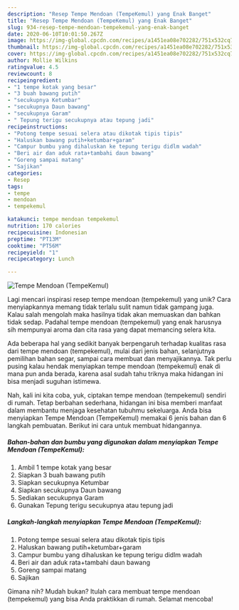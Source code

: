```yaml
---
description: "Resep Tempe Mendoan (TempeKemul) yang Enak Banget"
title: "Resep Tempe Mendoan (TempeKemul) yang Enak Banget"
slug: 934-resep-tempe-mendoan-tempekemul-yang-enak-banget
date: 2020-06-10T10:01:50.267Z
image: https://img-global.cpcdn.com/recipes/a1451ea08e702282/751x532cq70/tempe-mendoan-tempekemul-foto-resep-utama.jpg
thumbnail: https://img-global.cpcdn.com/recipes/a1451ea08e702282/751x532cq70/tempe-mendoan-tempekemul-foto-resep-utama.jpg
cover: https://img-global.cpcdn.com/recipes/a1451ea08e702282/751x532cq70/tempe-mendoan-tempekemul-foto-resep-utama.jpg
author: Mollie Wilkins
ratingvalue: 4.5
reviewcount: 8
recipeingredient:
- "1 tempe kotak yang besar"
- "3 buah bawang putih"
- "secukupnya Ketumbar"
- "secukupnya Daun bawang"
- "secukupnya Garam"
- " Tepung terigu secukupnya atau tepung jadi"
recipeinstructions:
- "Potong tempe sesuai selera atau dikotak tipis tipis"
- "Haluskan bawang putih+ketumbar+garam"
- "Campur bumbu yang dihaluskan ke tepung terigu didlm wadah"
- "Beri air dan aduk rata+tambahi daun bawang"
- "Goreng sampai matang"
- "Sajikan"
categories:
- Resep
tags:
- tempe
- mendoan
- tempekemul

katakunci: tempe mendoan tempekemul 
nutrition: 170 calories
recipecuisine: Indonesian
preptime: "PT13M"
cooktime: "PT56M"
recipeyield: "1"
recipecategory: Lunch

---
```



![Tempe Mendoan (TempeKemul)](https://img-global.cpcdn.com/recipes/a1451ea08e702282/751x532cq70/tempe-mendoan-tempekemul-foto-resep-utama.jpg)

Lagi mencari inspirasi resep tempe mendoan (tempekemul) yang unik? Cara menyiapkannya memang tidak terlalu sulit namun tidak gampang juga. Kalau salah mengolah maka hasilnya tidak akan memuaskan dan bahkan tidak sedap. Padahal tempe mendoan (tempekemul) yang enak harusnya sih mempunyai aroma dan cita rasa yang dapat memancing selera kita.

Ada beberapa hal yang sedikit banyak berpengaruh terhadap kualitas rasa dari tempe mendoan (tempekemul), mulai dari jenis bahan, selanjutnya pemilihan bahan segar, sampai cara membuat dan menyajikannya. Tak perlu pusing kalau hendak menyiapkan tempe mendoan (tempekemul) enak di mana pun anda berada, karena asal sudah tahu triknya maka hidangan ini bisa menjadi suguhan istimewa.




Nah, kali ini kita coba, yuk, ciptakan tempe mendoan (tempekemul) sendiri di rumah. Tetap berbahan sederhana, hidangan ini bisa memberi manfaat dalam membantu menjaga kesehatan tubuhmu sekeluarga. Anda bisa menyiapkan Tempe Mendoan (TempeKemul) memakai 6 jenis bahan dan 6 langkah pembuatan. Berikut ini cara untuk membuat hidangannya.

<!--inarticleads1-->

##### Bahan-bahan dan bumbu yang digunakan dalam menyiapkan Tempe Mendoan (TempeKemul):

1. Ambil 1 tempe kotak yang besar
1. Siapkan 3 buah bawang putih
1. Siapkan secukupnya Ketumbar
1. Siapkan secukupnya Daun bawang
1. Sediakan secukupnya Garam
1. Gunakan  Tepung terigu secukupnya atau tepung jadi




<!--inarticleads2-->

##### Langkah-langkah menyiapkan Tempe Mendoan (TempeKemul):

1. Potong tempe sesuai selera atau dikotak tipis tipis
1. Haluskan bawang putih+ketumbar+garam
1. Campur bumbu yang dihaluskan ke tepung terigu didlm wadah
1. Beri air dan aduk rata+tambahi daun bawang
1. Goreng sampai matang
1. Sajikan




Gimana nih? Mudah bukan? Itulah cara membuat tempe mendoan (tempekemul) yang bisa Anda praktikkan di rumah. Selamat mencoba!
